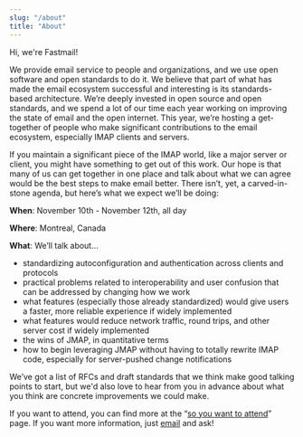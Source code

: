 ```yaml
---
slug: "/about"
title: "About"
---
```


Hi, we're Fastmail!

We provide email service to people and organizations, and we use open software
and open standards to do it.  We believe that part of what has made the email
ecosystem successful and interesting is its standards-based architecture.
We’re deeply invested in open source and open standards, and we spend a lot of
our time each year working on improving the state of email and the open
internet.  This year, we’re hosting a get-together of people who make
significant contributions to the email ecosystem, especially IMAP clients and
servers.

If you maintain a significant piece of the IMAP world, like a major server or
client, you might have something to get out of this work.  Our hope is that
many of us can get together in one place and talk about what we can agree would
be the best steps to make email better.  There isn’t, yet, a carved-in-stone
agenda, but here’s what we expect we’ll be doing:

**When**: November 10th - November 12th, all day

**Where**: Montreal, Canada

**What**: We’ll talk about…

* standardizing autoconfiguration and authentication across clients and
  protocols
* practical problems related to interoperability and user confusion that can be
  addressed by changing how we work
* what features (especially those already standardized) would give users a
  faster, more reliable experience if widely implemented
* what features would reduce network traffic, round trips, and other server
  cost if widely implemented
* the wins of JMAP, in quantitative terms
* how to begin leveraging JMAP without having to totally rewrite IMAP code,
  especially for server-pushed change notifications

We’ve got a list of RFCs and draft standards that we think make good talking
points to start, but we'd also love to hear from you in advance about what you
think are concrete improvements we could make.

If you want to attend, you can find more at the “[so you want to
attend](/attend/)” page.  If you want more information, just
[email](mailto:ehlo@makebetter.email) and ask!
